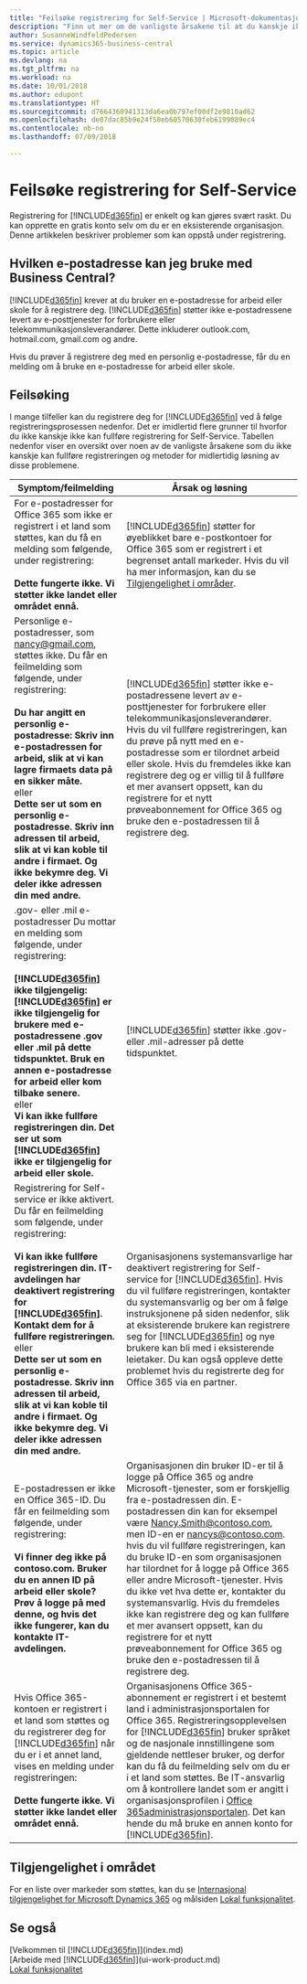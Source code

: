 ```yaml
---
title: "Feilsøke registrering for Self-Service | Microsoft-dokumentasjon"
description: "Finn ut mer om de vanligste årsakene til at du kanskje ikke kan fullføre registreringen for Business Central og hvordan du kan løse dem."
author: SusanneWindfeldPedersen
ms.service: dynamics365-business-central
ms.topic: article
ms.devlang: na
ms.tgt_pltfrm: na
ms.workload: na
ms.date: 10/01/2018
ms.author: edupont
ms.translationtype: HT
ms.sourcegitcommit: d7664360941313da6ea0b797ef00df2e9810ad62
ms.openlocfilehash: de07dac85b9e24f50eb60570630feb6199089ec4
ms.contentlocale: nb-no
ms.lasthandoff: 07/09/2018

---
```

# <a name="troubleshooting-self-service-sign-up"></a>Feilsøke registrering for Self-Service
Registrering for [!INCLUDE[d365fin](includes/d365fin_md.md)] er enkelt og kan gjøres svært raskt. Du kan opprette en gratis konto selv om du er en eksisterende organisasjon. Denne artikkelen beskriver problemer som kan oppstå under registrering.

## <a name="what-email-address-can-i-use-with-business-central"></a>Hvilken e-postadresse kan jeg bruke med Business Central?
[!INCLUDE[d365fin](includes/d365fin_md.md)] krever at du bruker en e-postadresse for arbeid eller skole for å registrere deg. [!INCLUDE[d365fin](includes/d365fin_md.md)] støtter ikke e-postadressene levert av e-posttjenester for forbrukere eller telekommunikasjonsleverandører. Dette inkluderer outlook.com, hotmail.com, gmail.com og andre.

Hvis du prøver å registrere deg med en personlig e-postadresse, får du en melding om å bruke en e-postadresse for arbeid eller skole.

## <a name="troubleshooting"></a>Feilsøking
I mange tilfeller kan du registrere deg for [!INCLUDE[d365fin](includes/d365fin_md.md)] ved å følge registreringsprosessen nedenfor. Det er imidlertid flere grunner til hvorfor du ikke kanskje ikke kan fullføre registrering for Self-Service. Tabellen nedenfor viser en oversikt over noen av de vanligste årsakene som du ikke kanskje kan fullføre registreringen og metoder for midlertidig løsning av disse problemene.

| Symptom/feilmelding | Årsak og løsning |
| --- | --- |
| For e-postadresser for Office 365 som ikke er registrert i et land som støttes, kan du få en melding som følgende, under registrering:<br /><br />**Dette fungerte ikke. Vi støtter ikke landet eller området ennå.** |[!INCLUDE[d365fin](includes/d365fin_md.md)] støtter for øyeblikket bare e-postkontoer for Office 365 som er registrert i et begrenset antall markeder. Hvis du vil ha mer informasjon, kan du se [Tilgjengelighet i områder](#regional-availability). |
| Personlige e-postadresser, som nancy@gmail.com, støttes ikke. Du får en feilmelding som følgende, under registrering:<br /><br />**Du har angitt en personlig e-postadresse: Skriv inn e-postadressen for arbeid, slik at vi kan lagre firmaets data på en sikker måte.**<br> eller <br> **Dette ser ut som en personlig e-postadresse. Skriv inn adressen til arbeid, slik at vi kan koble til andre i firmaet. Og ikke bekymre deg. Vi deler ikke adressen din med andre.** |[!INCLUDE[d365fin](includes/d365fin_md.md)] støtter ikke e-postadressene levert av e-posttjenester for forbrukere eller telekommunikasjonsleverandører. Hvis du vil fullføre registreringen, kan du prøve på nytt med en e-postadresse som er tilordnet arbeid eller skole. Hvis du fremdeles ikke kan registrere deg og er villig til å fullføre et mer avansert oppsett, kan du registrere for et nytt prøveabonnement for Office 365 og bruke den e-postadressen til å registrere deg. |
| .gov- eller .mil e-postadresser Du mottar en melding som følgende, under registrering:<br /><br />**[!INCLUDE[d365fin](includes/d365fin_md.md)] ikke tilgjengelig: [!INCLUDE[d365fin](includes/d365fin_md.md)] er ikke tilgjengelig for brukere med e-postadressene .gov eller .mil på dette tidspunktet. Bruk en annen e-postadresse for arbeid eller kom tilbake senere.** <br>eller <br>**Vi kan ikke fullføre registreringen din. Det ser ut som [!INCLUDE[d365fin](includes/d365fin_md.md)] ikke er tilgjengelig for arbeid eller skole.** |[!INCLUDE[d365fin](includes/d365fin_md.md)] støtter ikke .gov- eller .mil-adresser på dette tidspunktet. |
| Registrering for Self-service er ikke aktivert. Du får en feilmelding som følgende, under registrering:<br /><br />**Vi kan ikke fullføre registreringen din. IT-avdelingen har deaktivert registrering for [!INCLUDE[d365fin](includes/d365fin_md.md)]. Kontakt dem for å fullføre registreringen.** <br>eller <br> **Dette ser ut som en personlig e-postadresse. Skriv inn adressen til arbeid, slik at vi kan koble til andre i firmaet. Og ikke bekymre deg. Vi deler ikke adressen din med andre.** |Organisasjonens systemansvarlige har deaktivert registrering for Self-service for [!INCLUDE[d365fin](includes/d365fin_md.md)]. Hvis du vil fullføre registreringen, kontakter du systemansvarlig og ber om å følge instruksjonene på siden nedenfor, slik at eksisterende brukere kan registrere seg for [!INCLUDE[d365fin](includes/d365fin_md.md)] og nye brukere kan bli med i eksisterende leietaker. Du kan også oppleve dette problemet hvis du registrerte deg for Office 365 via en partner. |
| E-postadressen er ikke en Office 365-ID. Du får en feilmelding som følgende, under registrering:<br /><br />**Vi finner deg ikke på contoso.com. Bruker du en annen ID på arbeid eller skole? Prøv å logge på med denne, og hvis det ikke fungerer, kan du kontakte IT-avdelingen.** |Organisasjonen din bruker ID-er til å logge på Office 365 og andre Microsoft-tjenester, som er forskjellig fra e-postadressen din. E-postadressen din kan for eksempel være Nancy.Smith@contoso.com, men ID-en er nancys@contoso.com. hvis du vil fullføre registreringen, kan du bruke ID-en som organisasjonen har tilordnet for å logge på Office 365 eller andre Microsoft-tjenester. Hvis du ikke vet hva dette er, kontakter du systemansvarlig. Hvis du fremdeles ikke kan registrere deg og kan fullføre et mer avansert oppsett, kan du registrere for et nytt prøveabonnement for Office 365 og bruke den e-postadressen til å registrere deg. |
| Hvis Office 365-kontoen er registrert i et land som støttes og du registrerer deg for [!INCLUDE[d365fin](includes/d365fin_md.md)] når du er i et annet land, vises en melding under registreringen:<br /><br />**Dette fungerte ikke. Vi støtter ikke landet eller området ennå.**| Organisasjonens Office 365-abonnement er registrert i et bestemt land i administrasjonsportalen for Office 365. Registreringsopplevelsen for [!INCLUDE[d365fin](includes/d365fin_md.md)] bruker språket og de nasjonale innstillingene som gjeldende nettleser bruker, og derfor kan du få du feilmelding selv om du er i et land som støttes. Be IT-ansvarlig om å kontrollere landet som er angitt i organisasjonsprofilen i [Office 365administrasjonsportalen](https://portal.office.com/adminportal/home#/companyprofile). Det kan hende du må bruke en annen konto for [!INCLUDE[d365fin](includes/d365fin_md.md)].|

## <a name="regional-availability"></a>Tilgjengelighet i området
For en liste over markeder som støttes, kan du se [Internasjonal tilgjengelighet for Microsoft Dynamics 365](https://docs.microsoft.com/en-us/dynamics365/get-started/availability) og målsiden [Lokal funksjonalitet](about-localization.md).

<!-- [!INCLUDE[d365fin](includes/d365fin_md.md)] is currently available in the following markets:

| Europe | North America |
| --- | --- |
| Australia | Canada |
| Austria | |
| Belgium | United States |
| Denmark | |
| Germany | |
| Finland | |
| France | |
| Italy | |
| Netherlands | |
| New Zealand | |
| Spain | |
| Sweden | |
| Switzerland | |
| United Kingdom | |
-->

## <a name="see-also"></a>Se også
[Velkommen til [!INCLUDE[d365fin](includes/d365fin_long_md.md)]](index.md)  
[Arbeide med [!INCLUDE[d365fin](includes/d365fin_md.md)]](ui-work-product.md)  
[Lokal funksjonalitet](about-localization.md)  

